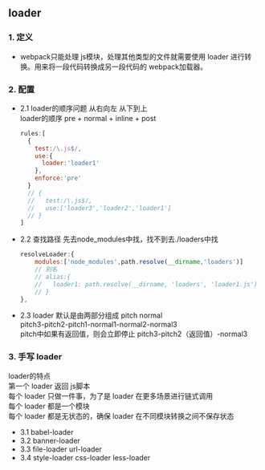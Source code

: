 ## loader
### 1. 定义
- webpack只能处理 js模块，处理其他类型的文件就需要使用 loader 进行转换。用来将一段代码转换成另一段代码的 webpack加载器。

### 2. 配置
- 2.1 loader的顺序问题 从右向左 从下到上      
    loader的顺序 pre + normal + inline + post      
    ```javascript
    rules:[
      {
        test:/\.js$/,
        use:{
          loader:'loader1'
        },
        enforce:'pre'
      }
      // {
      //   test:/\.js$/,
      //   use:['loader3','loader2','loader1']
      // }
    ] 
    ```
- 2.2 查找路径 先去node_modules中找，找不到去./loaders中找    
    ```javascript
    resolveLoader:{
        modules:['node_modules',path.resolve(__dirname,'loaders')]
        // 别名
        // alias:{
        //   loader1: path.resolve(__dirname, 'loaders', 'loader1.js')
        // }
    },
    ```
- 2.3 loader 默认是由两部分组成 pitch normal     
    pitch3-pitch2-pitch1-normal1-normal2-normal3  
    pitch中如果有返回值，则会立即停止 pitch3-pitch2（返回值）-normal3  

### 3. 手写 loader     
loader的特点     
第一个 loader 返回 js脚本   
每个 loader 只做一件事，为了是 loader 在更多场景进行链式调用    
每个 loader 都是一个模块   
每个 loader 都是无状态的，确保 loader 在不同模块转换之间不保存状态  

- 3.1 babel-loader
- 3.2 banner-loader
- 3.3 file-loader url-loader
- 3.4 style-loader css-loader less-loader







